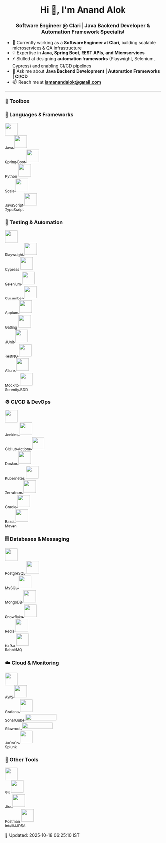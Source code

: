 <h1 align="center">Hi 👋, I'm Anand Alok</h1>
<h3 align="center">
Software Engineer @ Clari | Java Backend Developer & Automation Framework Specialist
</h3>

- 🔭 Currently working as a **Software Engineer at Clari**, building scalable microservices & QA infrastructure  
- 💡 Expertise in **Java, Spring Boot, REST APIs, and Microservices**  
- ⚡ Skilled at designing **automation frameworks** (Playwright, Selenium, Cypress) and enabling CI/CD pipelines  
- 💬 Ask me about **Java Backend Development | Automation Frameworks | CI/CD**  
- 📫 Reach me at **iamanandalok@gmail.com**  

---

<h3 align="left">🧰 Toolbox</h3>

### 🚀 Languages & Frameworks
<p align="left">
  <a href="https://www.java.com/" target="_blank">
    <img src="https://cdn.jsdelivr.net/gh/devicons/devicon/icons/java/java-original.svg" width="40" height="40"/><br/>
    <sub>Java</sub>
  </a>
  <a href="https://spring.io/" target="_blank">
    <img src="https://www.vectorlogo.zone/logos/springio/springio-icon.svg" width="40" height="40"/><br/>
    <sub>Spring Boot</sub>
  </a>
  <a href="https://www.python.org/" target="_blank">
    <img src="https://cdn.jsdelivr.net/gh/devicons/devicon/icons/python/python-original.svg" width="40" height="40"/><br/>
    <sub>Python</sub>
  </a>
  <a href="https://www.scala-lang.org/" target="_blank">
    <img src="https://cdn.jsdelivr.net/gh/devicons/devicon/icons/scala/scala-original.svg" width="40" height="40"/><br/>
    <sub>Scala</sub>
  </a>
  <a href="https://developer.mozilla.org/en-US/docs/Web/JavaScript" target="_blank">
    <img src="https://cdn.jsdelivr.net/gh/devicons/devicon/icons/javascript/javascript-original.svg" width="40" height="40"/><br/>
    <sub>JavaScript</sub>
  </a>
  <a href="https://www.typescriptlang.org/" target="_blank">
    <img src="https://cdn.jsdelivr.net/gh/devicons/devicon/icons/typescript/typescript-original.svg" width="40" height="40"/><br/>
    <sub>TypeScript</sub>
  </a>
</p>

### 🧪 Testing & Automation
<p align="left">
  <a href="https://playwright.dev/" target="_blank">
    <img src="https://playwright.dev/img/playwright-logo.svg" width="40" height="40"/><br/>
    <sub>Playwright</sub>
  </a>
  <a href="https://www.cypress.io/" target="_blank">
    <img src="https://unpkg.com/simple-icons@latest/icons/cypress.svg" width="40" height="40"/><br/>
    <sub>Cypress</sub>
  </a>
  <a href="https://www.selenium.dev/" target="_blank">
    <img src="https://unpkg.com/simple-icons@latest/icons/selenium.svg" width="40" height="40"/><br/>
    <sub>Selenium</sub>
  </a>
  <a href="https://cucumber.io/" target="_blank">
    <img src="https://unpkg.com/simple-icons@latest/icons/cucumber.svg" width="40" height="40"/><br/>
    <sub>Cucumber</sub>
  </a>
  <a href="https://appium.io/" target="_blank">
    <img src="https://unpkg.com/simple-icons@latest/icons/appium.svg" width="40" height="40"/><br/>
    <sub>Appium</sub>
  </a>
  <a href="https://gatling.io/" target="_blank">
    <img src="https://unpkg.com/simple-icons@latest/icons/gatling.svg" width="40" height="40"/><br/>
    <sub>Gatling</sub>
  </a>
  <a href="https://junit.org/" target="_blank">
    <img src="https://cdn.jsdelivr.net/gh/devicons/devicon/icons/junit/junit-plain.svg" width="40" height="40"/><br/>
    <sub>JUnit</sub>
  </a>
  <a href="https://testng.org/" target="_blank">
    <img src="https://avatars.githubusercontent.com/u/17446723?s=200&v=4" width="40" height="40"/><br/>
    <sub>TestNG</sub>
  </a>
  <a href="https://cucumber.io/docs/tools/allure/" target="_blank">
    <img src="https://avatars.githubusercontent.com/u/19369327?s=200&v=4" width="40" height="40"/><br/>
    <sub>Allure</sub>
  </a>
  <a href="https://site.mockito.org/" target="_blank">
    <img src="https://avatars.githubusercontent.com/u/21206976?s=200&v=4" width="40" height="40"/><br/>
    <sub>Mockito</sub>
  </a>
  <a href="https://serenity-bdd.info/" target="_blank">
    <img src="https://avatars.githubusercontent.com/u/20636113?s=200&v=4" width="40" height="40"/><br/>
    <sub>Serenity BDD</sub>
  </a>
</p>

### ⚙️ CI/CD & DevOps
<p align="left">
  <a href="https://www.jenkins.io/" target="_blank">
    <img src="https://www.vectorlogo.zone/logos/jenkins/jenkins-icon.svg" width="40" height="40"/><br/>
    <sub>Jenkins</sub>
  </a>
  <a href="https://github.com/features/actions" target="_blank">
    <img src="https://unpkg.com/simple-icons@latest/icons/githubactions.svg" width="40" height="40"/><br/>
    <sub>GitHub Actions</sub>
  </a>
  <a href="https://www.docker.com/" target="_blank">
    <img src="https://cdn.jsdelivr.net/gh/devicons/devicon/icons/docker/docker-original.svg" width="40" height="40"/><br/>
    <sub>Docker</sub>
  </a>
  <a href="https://kubernetes.io/" target="_blank">
    <img src="https://www.vectorlogo.zone/logos/kubernetes/kubernetes-icon.svg" width="40" height="40"/><br/>
    <sub>Kubernetes</sub>
  </a>
  <a href="https://www.terraform.io/" target="_blank">
    <img src="https://www.vectorlogo.zone/logos/terraformio/terraformio-icon.svg" width="40" height="40"/><br/>
    <sub>Terraform</sub>
  </a>
  <a href="https://gradle.org/" target="_blank">
    <img src="https://cdn.jsdelivr.net/gh/devicons/devicon/icons/gradle/gradle-plain.svg" width="40" height="40"/><br/>
    <sub>Gradle</sub>
  </a>
  <a href="https://bazel.build/" target="_blank">
    <img src="https://unpkg.com/simple-icons@latest/icons/bazel.svg" width="40" height="40"/><br/>
    <sub>Bazel</sub>
  </a>
  <a href="https://maven.apache.org/" target="_blank">
    <img src="https://cdn.jsdelivr.net/gh/devicons/devicon/icons/maven/maven-original.svg" width="40" height="40"/><br/>
    <sub>Maven</sub>
  </a>
</p>

### 🗄️ Databases & Messaging
<p align="left">
  <a href="https://www.postgresql.org/" target="_blank">
    <img src="https://cdn.jsdelivr.net/gh/devicons/devicon/icons/postgresql/postgresql-original.svg" width="40" height="40"/><br/>
    <sub>PostgreSQL</sub>
  </a>
  <a href="https://www.mysql.com/" target="_blank">
    <img src="https://cdn.jsdelivr.net/gh/devicons/devicon/icons/mysql/mysql-original.svg" width="40" height="40"/><br/>
    <sub>MySQL</sub>
  </a>
  <a href="https://www.mongodb.com/" target="_blank">
    <img src="https://cdn.jsdelivr.net/gh/devicons/devicon/icons/mongodb/mongodb-original.svg" width="40" height="40"/><br/>
    <sub>MongoDB</sub>
  </a>
  <a href="https://www.snowflake.com/" target="_blank">
    <img src="https://unpkg.com/simple-icons@latest/icons/snowflake.svg" width="40" height="40"/><br/>
    <sub>Snowflake</sub>
  </a>
  <a href="https://redis.io/" target="_blank">
    <img src="https://cdn.jsdelivr.net/gh/devicons/devicon/icons/redis/redis-original.svg" width="40" height="40"/><br/>
    <sub>Redis</sub>
  </a>
  <a href="https://kafka.apache.org/" target="_blank">
    <img src="https://www.vectorlogo.zone/logos/apache_kafka/apache_kafka-icon.svg" width="40" height="40"/><br/>
    <sub>Kafka</sub>
  </a>
  <a href="https://www.rabbitmq.com/" target="_blank">
    <img src="https://www.vectorlogo.zone/logos/rabbitmq/rabbitmq-icon.svg" width="40" height="40"/><br/>
    <sub>RabbitMQ</sub>
  </a>
</p>

### ☁️ Cloud & Monitoring
<p align="left">
  <a href="https://aws.amazon.com/" target="_blank">
    <img src="https://cdn.jsdelivr.net/gh/devicons/devicon/icons/amazonwebservices/amazonwebservices-original.svg" width="40" height="40"/><br/>
    <sub>AWS</sub>
  </a>
  <a href="https://grafana.com/" target="_blank">
    <img src="https://www.vectorlogo.zone/logos/grafana/grafana-icon.svg" width="40" height="40"/><br/>
    <sub>Grafana</sub>
  </a>
  <a href="https://www.sonarsource.com/products/sonarqube/" target="_blank">
    <img src="https://unpkg.com/simple-icons@latest/icons/sonarqube.svg" width="40" height="40"/><br/>
    <sub>SonarQube</sub>
  </a>
  <a href="https://glowroot.org/" target="_blank">
    <img src="https://img.shields.io/badge/Glowroot-APM-informational?style=flat" width="100" height="20"/><br/>
    <sub>Glowroot</sub>
  </a>
  <a href="https://www.jacoco.org/" target="_blank">
    <img src="https://img.shields.io/badge/JaCoCo-Coverage-informational?style=flat" width="100" height="20"/><br/>
    <sub>JaCoCo</sub>
  </a>
  <a href="https://www.splunk.com/" target="_blank">
    <img src="https://avatars.githubusercontent.com/u/45120?s=200&v=4" width="40" height="40"/><br/>
    <sub>Splunk</sub>
  </a>
</p>

### 🔧 Other Tools
<p align="left">
  <a href="https://git-scm.com/" target="_blank">
    <img src="https://cdn.jsdelivr.net/gh/devicons/devicon/icons/git/git-original.svg" width="40" height="40"/><br/>
    <sub>Git</sub>
  </a>
  <a href="https://www.atlassian.com/software/jira" target="_blank">
    <img src="https://www.vectorlogo.zone/logos/atlassian_jira/atlassian_jira-icon.svg" width="40" height="40"/><br/>
    <sub>Jira</sub>
  </a>
  <a href="https://www.postman.com/" target="_blank">
    <img src="https://www.vectorlogo.zone/logos/getpostman/getpostman-icon.svg" width="40" height="40"/><br/>
    <sub>Postman</sub>
  </a>
  <a href="https://www.jetbrains.com/idea/" target="_blank">
    <img src="https://cdn.jsdelivr.net/gh/devicons/devicon/icons/intellij/intellij-original.svg" width="40" height="40"/><br/>
    <sub>IntelliJ IDEA</sub>
  </a>
</p>


<!--updated_at-->
📅 Updated: 2025-10-18 06:25:10 IST
<!--/updated_at-->

